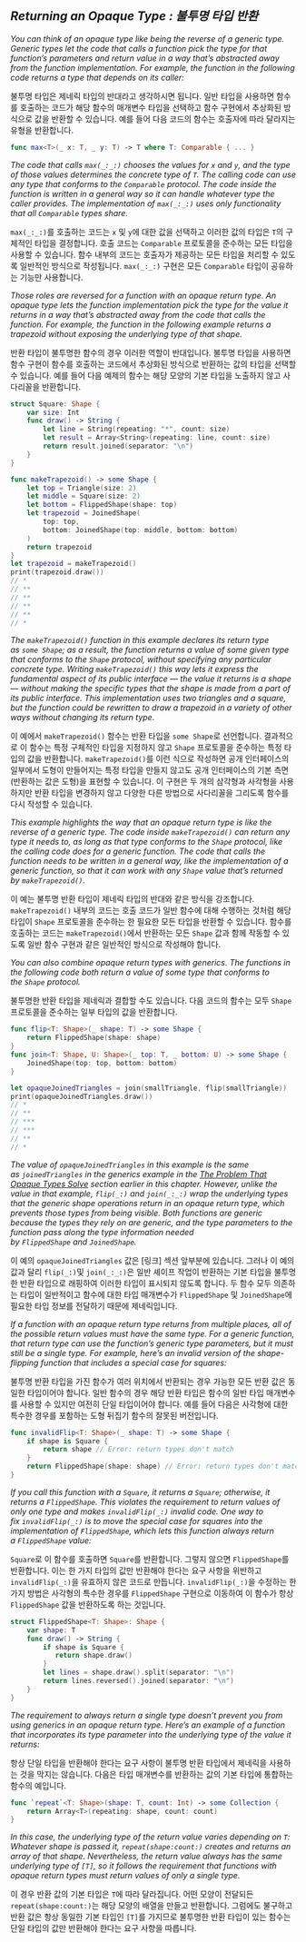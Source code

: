 ## *Returning an Opaque Type : 불투명 타입 반환*

*You can think of an opaque type like being the reverse of a generic type. Generic types let the code that calls a function pick the type for that function’s parameters and return value in a way that’s abstracted away from the function implementation. For example, the function in the following code returns a type that depends on its caller:*

불투명 타입은 제네릭 타입의 반대라고 생각하시면 됩니다. 일반 타입을 사용하면 함수를 호출하는 코드가 해당 함수의 매개변수 타입을 선택하고 함수 구현에서 추상화된 방식으로 값을 반환할 수 있습니다. 예를 들어 다음 코드의 함수는 호출자에 따라 달라지는 유형을 반환합니다.

```swift
func max<T>(_ x: T, _ y: T) -> T where T: Comparable { ... }
```

*The code that calls `max(_:_:)` chooses the values for `x` and `y`, and the type of those values determines the concrete type of `T`. The calling code can use any type that conforms to the `Comparable` protocol. The code inside the function is written in a general way so it can handle whatever type the caller provides. The implementation of `max(_:_:)` uses only functionality that all `Comparable` types share.*

`max(_:_:)`를 호출하는 코드는 `x` 및 `y`에 대한 값을 선택하고 이러한 값의 타입은 `T`의 구체적인 타입을 결정합니다. 호출 코드는 `Comparable` 프로토콜을 준수하는 모든 타입을 사용할 수 있습니다. 함수 내부의 코드는 호출자가 제공하는 모든 타입을 처리할 수 있도록 일반적인 방식으로 작성됩니다. `max(_:_:)` 구현은 모든 `Comparable` 타입이 공유하는 기능만 사용합니다.

*Those roles are reversed for a function with an opaque return type. An opaque type lets the function implementation pick the type for the value it returns in a way that’s abstracted away from the code that calls the function. For example, the function in the following example returns a trapezoid without exposing the underlying type of that shape.*

반환 타입이 불투명한 함수의 경우 이러한 역할이 반대입니다. 불투명 타입을 사용하면 함수 구현이 함수를 호출하는 코드에서 추상화된 방식으로 반환하는 값의 타입을 선택할 수 있습니다. 예를 들어 다음 예제의 함수는 해당 모양의 기본 타입을 노출하지 않고 사다리꼴을 반환합니다.

```swift
struct Square: Shape {
    var size: Int
    func draw() -> String {
        let line = String(repeating: "*", count: size)
        let result = Array<String>(repeating: line, count: size)
        return result.joined(separator: "\n")
    }
}

func makeTrapezoid() -> some Shape {
    let top = Triangle(size: 2)
    let middle = Square(size: 2)
    let bottom = FlippedShape(shape: top)
    let trapezoid = JoinedShape(
        top: top,
        bottom: JoinedShape(top: middle, bottom: bottom)
    )
    return trapezoid
}
let trapezoid = makeTrapezoid()
print(trapezoid.draw())
// *
// **
// **
// **
// **
// *
```

*The `makeTrapezoid()` function in this example declares its return type as `some Shape`; as a result, the function returns a value of some given type that conforms to the `Shape` protocol, without specifying any particular concrete type. Writing `makeTrapezoid()` this way lets it express the fundamental aspect of its public interface — the value it returns is a shape — without making the specific types that the shape is made from a part of its public interface. This implementation uses two triangles and a square, but the function could be rewritten to draw a trapezoid in a variety of other ways without changing its return type.*

이 예에서 `makeTrapezoid()` 함수는 반환 타입을 `some Shape`로 선언합니다. 결과적으로 이 함수는 특정 구체적인 타입을 지정하지 않고 `Shape` 프로토콜을 준수하는 특정 타입의 값을 반환합니다. `makeTrapezoid()`를 이런 식으로 작성하면 공개 인터페이스의 일부에서 도형이 만들어지는 특정 타입을 만들지 않고도 공개 인터페이스의 기본 측면(반환하는 값은 도형)을 표현할 수 있습니다. 이 구현은 두 개의 삼각형과 사각형을 사용하지만 반환 타입을 변경하지 않고 다양한 다른 방법으로 사다리꼴을 그리도록 함수를 다시 작성할 수 있습니다.

*This example highlights the way that an opaque return type is like the reverse of a generic type. The code inside `makeTrapezoid()` can return any type it needs to, as long as that type conforms to the `Shape` protocol, like the calling code does for a generic function. The code that calls the function needs to be written in a general way, like the implementation of a generic function, so that it can work with any `Shape` value that’s returned by `makeTrapezoid()`.*

이 예는 불투명 반환 타입이 제네릭 타입의 반대와 같은 방식을 강조합니다. `makeTrapezoid()` 내부의 코드는 호출 코드가 일반 함수에 대해 수행하는 것처럼 해당 타입이 `Shape` 프로토콜을 준수하는 한 필요한 모든 타입을 반환할 수 있습니다. 함수를 호출하는 코드는 `makeTrapezoid()`에서 반환하는 모든 `Shape` 값과 함께 작동할 수 있도록 일반 함수 구현과 같은 일반적인 방식으로 작성해야 합니다.

*You can also combine opaque return types with generics. The functions in the following code both return a value of some type that conforms to the `Shape` protocol.*

불투명한 반환 타입을 제네릭과 결합할 수도 있습니다. 다음 코드의 함수는 모두 `Shape` 프로토콜을 준수하는 일부 타입의 값을 반환합니다.

```swift
func flip<T: Shape>(_ shape: T) -> some Shape {
    return FlippedShape(shape: shape)
}
func join<T: Shape, U: Shape>(_ top: T, _ bottom: U) -> some Shape {
    JoinedShape(top: top, bottom: bottom)
}

let opaqueJoinedTriangles = join(smallTriangle, flip(smallTriangle))
print(opaqueJoinedTriangles.draw())
// *
// **
// ***
// ***
// **
// *
```

*The value of `opaqueJoinedTriangles` in this example is the same as `joinedTriangles` in the generics example in the [The Problem That Opaque Types Solve](https://docs.swift.org/swift-book/documentation/the-swift-programming-language/opaquetypes#The-Problem-That-Opaque-Types-Solve) section earlier in this chapter. However, unlike the value in that example, `flip(_:)` and `join(_:_:)` wrap the underlying types that the generic shape operations return in an opaque return type, which prevents those types from being visible. Both functions are generic because the types they rely on are generic, and the type parameters to the function pass along the type information needed by `FlippedShape` and `JoinedShape`.*

이 예의 `opaqueJoinedTriangles` 값은 [링크] 섹션 앞부분에 있습니다. 그러나 이 예의 값과 달리 `flip(_:)`및 `join(_:_:)`은 일반 셰이프 작업이 반환하는 기본 타입을 불투명한 반환 타입으로 래핑하여 이러한 타입이 표시되지 않도록 합니다. 두 함수 모두 의존하는 타입이 일반적이고 함수에 대한 타입 매개변수가 `FlippedShape` 및 `JoinedShape`에 필요한 타입 정보를 전달하기 때문에 제네릭입니다.

*If a function with an opaque return type returns from multiple places, all of the possible return values must have the same type. For a generic function, that return type can use the function’s generic type parameters, but it must still be a single type. For example, here’s an invalid version of the shape-flipping function that includes a special case for squares:*

불투명 반환 타입을 가진 함수가 여러 위치에서 반환되는 경우 가능한 모든 반환 값은 동일한 타입이어야 합니다. 일반 함수의 경우 해당 반환 타입은 함수의 일반 타입 매개변수를 사용할 수 있지만 여전히 단일 타입이어야 합니다. 예를 들어 다음은 사각형에 대한 특수한 경우를 포함하는 도형 뒤집기 함수의 잘못된 버전입니다.

```swift
func invalidFlip<T: Shape>(_ shape: T) -> some Shape {
    if shape is Square {
        return shape // Error: return types don't match
    }
    return FlippedShape(shape: shape) // Error: return types don't match
}
```

*If you call this function with a `Square`, it returns a `Square`; otherwise, it returns a `FlippedShape`. This violates the requirement to return values of only one type and makes `invalidFlip(_:)` invalid code. One way to fix `invalidFlip(_:)` is to move the special case for squares into the implementation of `FlippedShape`, which lets this function always return a `FlippedShape` value:*

`Square`로 이 함수를 호출하면 `Square`를 반환합니다. 그렇지 않으면 `FlippedShape`를 반환합니다. 이는 한 가지 타입의 값만 반환해야 한다는 요구 사항을 위반하고 `invalidFlip(_:)`을 유효하지 않은 코드로 만듭니다. `invalidFlip(_:)`을 수정하는 한 가지 방법은 사각형의 특수한 경우를 `FlippedShape` 구현으로 이동하여 이 함수가 항상 `FlippedShape` 값을 반환하도록 하는 것입니다.

```swift
struct FlippedShape<T: Shape>: Shape {
    var shape: T
    func draw() -> String {
        if shape is Square {
           return shape.draw()
        }
        let lines = shape.draw().split(separator: "\n")
        return lines.reversed().joined(separator: "\n")
    }
}
```

*The requirement to always return a single type doesn’t prevent you from using generics in an opaque return type. Here’s an example of a function that incorporates its type parameter into the underlying type of the value it returns:*

항상 단일 타입을 반환해야 한다는 요구 사항이 불투명 반환 타입에서 제네릭을 사용하는 것을 막지는 않습니다. 다음은 타입 매개변수를 반환하는 값의 기본 타입에 통합하는 함수의 예입니다.

```swift
func `repeat`<T: Shape>(shape: T, count: Int) -> some Collection {
    return Array<T>(repeating: shape, count: count)
}
```

*In this case, the underlying type of the return value varies depending on `T`: Whatever shape is passed it, `repeat(shape:count:)` creates and returns an array of that shape. Nevertheless, the return value always has the same underlying type of `[T]`, so it follows the requirement that functions with opaque return types must return values of only a single type.*

이 경우 반환 값의 기본 타입은 `T`에 따라 달라집니다. 어떤 모양이 전달되든`repeat(shape:count:)`는 해당 모양의 배열을 만들고 반환합니다. 그럼에도 불구하고 반환 값은 항상 동일한 기본 타입인 `[T]`를 가지므로 불투명한 반환 타입이 있는 함수는 단일 타입의 값만 반환해야 한다는 요구 사항을 따릅니다.
